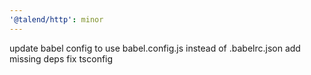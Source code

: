 ```yaml
---
'@talend/http': minor
---
```


update babel config to use babel.config.js instead of .babelrc.json
add missing deps
fix tsconfig
